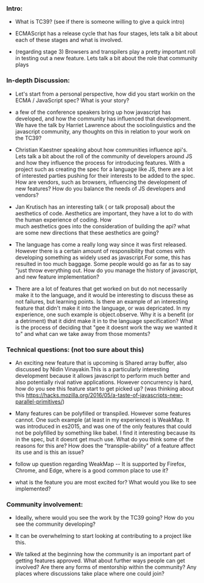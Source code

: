 ### Intro:

- What is TC39? (see if there is someone willing to give a quick intro)

- ECMAScript has a release cycle that has four stages, lets talk a bit about each of
these stages and what is involved.

- (regarding stage 3) Browsers and transpilers play a pretty important roll in testing out a new
feature. Lets talk a bit about the role that community plays

### In-depth Discussion:

- Let's start from a personal perspective, how did you start workin on the ECMA / JavaScript spec?
  What is your story?

- a few of the conference speakers bring up how javascript has developed, and how the community
  has influenced that development. We have the talk by Harriet Lawrence about the
  sociolinguistics and the javascript community, any thoughts on this in relation to your work on the
  TC39?

- Christian Kaestner speaking about how communities influence api's. Lets talk a bit about the roll of
  the community of developers around JS and how they influence the process for introducing features.
  With a project such as creating the spec for a language like JS, there are a lot of interested
  parties pushing for their interests to be added to the spec. How are vendors, such as browsers,
  influencing the development of new features? How do you balance the needs of JS developers and
  vendors?

- Jan Krutisch has an interesting talk ( or talk proposal) about the aesthetics of code.
  Aesthetics are important, they have a lot to do with the human experience of coding. How\
  much aesthetics goes into the consideration of building the api? what are some new
  directions that these aesthetics are going?

- The language has come a really long way since it was first released. However there is
  a certain amount of responsibility that comes with developing something as widely used
  as javascript.For some, this has resulted in too much baggage. Some people would go as far
  as to say "just throw everything out. How do you manage the history of javascript, and new
  feature implementation?

- There are a lot of features that get worked on but do not necessarily make it to the
  language, and it would be interesting to discuss these as not failures, but learning
  points. Is there an example of an interesting feature that didn't make it into the
  language, or was depricated. In my experience, one such example is object.observe.
  Why it is a benefit (or a detriment) that it didnt make it in to the language specification?
  What is the process of deciding that "gee it doesnt work the way we wanted it to" and what
  can we take away from those moments?

### Technical questions: (not too sure about this)

- An exciting new feature that is upcoming is Shared array buffer, also discussed by
  Nidin Vinayakin.This is a particularly interesting development because it allows
  javascript to perform much better and also potentially rival native applications.
  However concurrency is hard, how do you see this feature start to get picked up?
  (was thinking about this
  https://hacks.mozilla.org/2016/05/a-taste-of-javascripts-new-parallel-primitives/)

- Many features can be polyfilled or transpiled. However some features cannot. One
  such example (at least in my experience) is WeakMap. It was introduced in es2015,
  and was one of the only features that could not be polyfilled by something like
  babel. I find it interesting because its in the spec, but it doesnt get much use.
  What do you think some of the reasons for this are? How does the
  "transpile-ability" of a feature affect its use and is this an issue?

- follow up question regarding WeakMap -- It is supported by Firefox, Chrome, and
  Edge, where is a good common place to use it?

- what is the feature you are most excited for? What would you like to see implemented?

### Community involvement:

- Ideally, where would you see the work by the TC39 going? How do you see the community developing?

- It can be overwhelming to start looking at contributing to a project like this.

- We talked at the beginning how the community is an important part of getting
  features approved. What about further ways people can get involved? Are there
  any forms of mentorship within the community? Any places where discussions
  take place where one could join?

